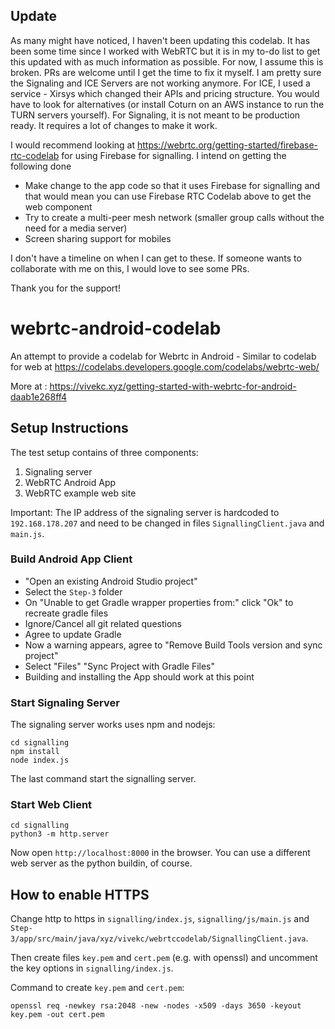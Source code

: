 ## Update
As many might have noticed, I haven't been updating this codelab. It has been some time since I worked with WebRTC but it is in my to-do list to get this updated with as much information as possible. For now, I assume this is broken. PRs are welcome until I get the time to fix it myself. I am pretty sure the Signaling and ICE Servers are not working anymore. For ICE, I used a service - Xirsys which changed their APIs and pricing structure. You would have to look for alternatives (or install Coturn on an AWS instance to run the TURN servers yourself). For Signaling, it is not meant to be production ready. It requires a lot of changes to make it work. 

I would recommend looking at https://webrtc.org/getting-started/firebase-rtc-codelab for using Firebase for signalling. I intend on getting the following done

- Make change to the app code so that it uses Firebase for signalling and that would mean you can use Firebase RTC Codelab above to get the web component
- Try to create a multi-peer mesh network (smaller group calls without the need for a media server)
- Screen sharing support for mobiles

I don't have a timeline on when I can get to these. If someone wants to collaborate with me on this, I would love to see some PRs.

Thank you for the support! 

# webrtc-android-codelab
An attempt to provide a codelab for Webrtc in Android - Similar to codelab for web at https://codelabs.developers.google.com/codelabs/webrtc-web/

More at : https://vivekc.xyz/getting-started-with-webrtc-for-android-daab1e268ff4

## Setup Instructions

The test setup contains of three components:

1. Signaling server
2. WebRTC Android App
3. WebRTC example web site

Important: The IP address of the signaling server is hardcoded to `192.168.178.207` and need to be changed in files `SignallingClient.java` and `main.js`.

### Build Android App Client

- "Open an existing Android Studio project"
- Select the `Step-3` folder
- On "Unable to get Gradle wrapper properties from:" click "Ok" to recreate gradle files
- Ignore/Cancel all git related questions
- Agree to update Gradle
- Now a warning appears, agree to "Remove Build Tools version and sync project"
- Select "Files" "Sync Project with Gradle Files"
- Building and installing the App should work at this point

### Start Signaling Server

The signaling server works uses npm and nodejs:

```
cd signalling
npm install
node index.js
```

The last command start the signalling server.

### Start Web Client

```
cd signalling
python3 -m http.server
```

Now open `http://localhost:8000` in the browser.
You can use a different web server as the python buildin, of course.

## How to enable HTTPS

Change http to https in `signalling/index.js`, `signalling/js/main.js` and `Step-3/app/src/main/java/xyz/vivekc/webrtccodelab/SignallingClient.java`.

Then create files `key.pem` and `cert.pem` (e.g. with openssl) and uncomment the key options in `signalling/index.js`.

Command to create `key.pem` and `cert.pem`:
```
openssl req -newkey rsa:2048 -new -nodes -x509 -days 3650 -keyout key.pem -out cert.pem
```
